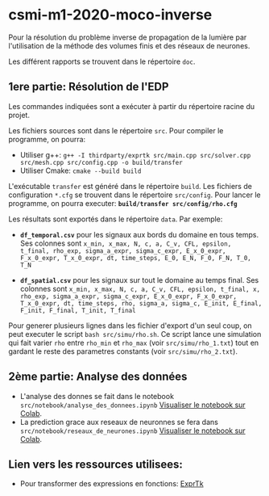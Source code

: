 # csmi-m1-2020-moco-inverse

Pour la résolution du problème inverse de propagation de la lumière par l'utilisation de la méthode des volumes finis et des réseaux de neurones.  

Les différent rapports se trouvent dans le répertoire `doc`.


## __1ere partie: Résolution de l'EDP__    
Les commandes indiquées sont a exécuter à partir du répertoire racine du projet.   

Les fichiers sources sont dans le répertoire `src`. Pour compiler le programme, on pourra: 
- Utiliser g++: `g++ -I thirdparty/exprtk src/main.cpp src/solver.cpp src/mesh.cpp src/config.cpp -o build/transfer`   
- Utiliser Cmake: `cmake --build build`

L'exécutable `transfer` est généré dans le répertoire `build`. Les fichiers de configuration `*.cfg` se trouvent dans le répertoire `src/config`. Pour lancer le programme, on pourra executer: __`build/transfer src/config/rho.cfg`__     

Les résultats sont exportés dans le répertoire `data`. Par exemple:
- __`df_temporal.csv`__ pour les signaux aux bords du domaine en tous temps. 
Ses colonnes sont `x_min, x_max, N, c, a, C_v, CFL, epsilon, t_final, rho_exp, sigma_a_expr, sigma_c_expr, E_x_0_expr, F_x_0_expr, T_x_0_expr, dt, time_steps, E_0, E_N, F_0, F_N, T_0, T_N`

- __`df_spatial.csv`__ pour les signaux sur tout le domaine au temps final. 
Ses colonnes sont `x_min, x_max, N, c, a, C_v, CFL, epsilon, t_final, x, rho_exp, sigma_a_expr, sigma_c_expr, E_x_0_expr, F_x_0_expr, T_x_0_expr, dt, time_steps, rho, sigma_a, sigma_c, E_init, E_final, F_init, F_final, T_init, T_final`

Pour generer plusieurs lignes dans les fichier d'export d'un seul coup, on peut executer le script `bash src/simu/rho.sh`. Ce script lance une simulation qui fait varier `rho` entre `rho_min` et `rho_max` (voir `src/simu/rho_1.txt`) tout en gardant le reste des parametres constants (voir `src/simu/rho_2.txt`). 


## __2ème partie: Analyse des données__   
- L'analyse des donnes se fait dans le notebook `src/notebook/analyse_des_donnees.ipynb` [Visualiser le notebook sur Colab](https://colab.research.google.com/drive/17eqqFvVzvzFqB8URGFR9-YQmqDNxU5Ax?usp=sharing).  
- La prediction grace aux reseaux de neuronnes se fera dans `src/notebook/reseaux_de_neurones.ipynb` [Visualiser le notebook sur Colab](https://colab.research.google.com/drive/1DXee80oz_6OqLDHdnO00VjK62TdKSE5O?usp=sharing).


## Lien vers les ressources utilisees:
- Pour transformer des expressions en fonctions: [ExprTk](http://www.partow.net/programming/exprtk/)
